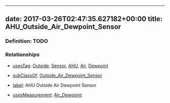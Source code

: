
---
date: 2017-03-26T02:47:35.627182+00:00
title: AHU_Outside_Air_Dewpoint_Sensor
---
### Definition: TODO

### Relationships

* [usesTag](https://brickschema.org/schema/1.0/BrickFrame#usesTag): [Outside](https://brickschema.org/schema/1.0/BrickTag#Outside), [Sensor](https://brickschema.org/schema/1.0/BrickTag#Sensor), [AHU](https://brickschema.org/schema/1.0/BrickTag#AHU), [Air](https://brickschema.org/schema/1.0/BrickTag#Air), [Dewpoint](https://brickschema.org/schema/1.0/BrickTag#Dewpoint)

* [subClassOf](http://www.w3.org/2000/01/rdf-schema#subClassOf): [Outside_Air_Dewpoint_Sensor](https://brickschema.org/schema/1.0/Brick#Outside_Air_Dewpoint_Sensor)

* [label](http://www.w3.org/2000/01/rdf-schema#label): AHU Outside Air Dewpoint Sensor

* [usesMeasurement](https://brickschema.org/schema/1.0/BrickFrame#usesMeasurement): [Air_Dewpoint](https://brickschema.org/schema/1.0/Brick#Air_Dewpoint)
